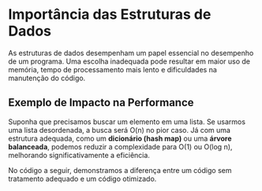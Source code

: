 # Importância das Estruturas de Dados

As estruturas de dados desempenham um papel essencial no desempenho de um programa. Uma escolha inadequada pode resultar em maior uso de memória, tempo de processamento mais lento e dificuldades na manutenção do código.

## Exemplo de Impacto na Performance

Suponha que precisamos buscar um elemento em uma lista. Se usarmos uma lista desordenada, a busca será O(n) no pior caso. Já com uma estrutura adequada, como um **dicionário (hash map)** ou uma **árvore balanceada**, podemos reduzir a complexidade para O(1) ou O(log n), melhorando significativamente a eficiência.

No código a seguir, demonstramos a diferença entre um código sem tratamento adequado e um código otimizado.
